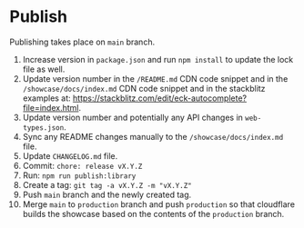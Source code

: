 # Publish

Publishing takes place on `main` branch.

1. Increase version in `package.json` and run `npm install` to update the lock file as well.
2. Update version number in the `/README.md` CDN code snippet and in the `/showcase/docs/index.md` CDN code snippet and in the stackblitz examples at: https://stackblitz.com/edit/eck-autocomplete?file=index.html.
3. Update version number and potentially any API changes in `web-types.json`.
4. Sync any README changes manually to the `/showcase/docs/index.md` file.
5. Update `CHANGELOG.md` file.
6. Commit: `chore: release vX.Y.Z`
7. Run: `npm run publish:library`
8. Create a tag: `git tag -a vX.Y.Z -m "vX.Y.Z"`
9. Push `main` branch and the newly created tag.
10. Merge `main` to `production` branch and push `production` so that cloudflare builds the showcase based on the contents of the `production` branch.
